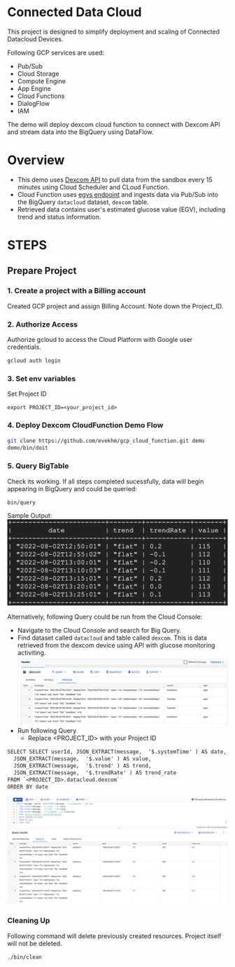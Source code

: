 Connected Data Cloud
=====

This project is designed to simplify deployment and scaling of Connected Datacloud Devices. 

Following GCP services are used:
- Pub/Sub
- Cloud Storage
- Compute Engine
- App Engine
- Cloud Functions
- DialogFlow
- IAM

The demo will deploy dexcom cloud function to connect with Dexcom API and stream data into the BigQuery using DataFlow. 

# Overview

- This demo uses [Dexcom API](https://developer.dexcom.com/sandbox-data) to pull data from the sandbox every 15 minutes using Cloud Scheduler and CLoud Function.
- Cloud Function uses [egvs endpoint](https://developer.dexcom.com/get-egvs) and ingests data via Pub/Sub into the BigQuery `datacloud` dataset, 
`dexcom` table. 
- Retrieved data contains user's estimated glucose value (EGV), including trend and status information.

# STEPS

## Prepare Project 

### 1. Create a project with a Billing account

Created GCP project and assign Billing Account.
Note down the Project_ID.

### 2. Authorize Access
Authorize gcloud to access the Cloud Platform with Google user credentials.

```sh
gcloud auth login
```

### 3. Set env variables

Set Project ID

```shell
export PROJECT_ID=<your_project_id>
```


### 4. Deploy Dexcom CloudFunction Demo Flow

```sh
git clone https://github.com/evekhm/gcp_cloud_function.git demo
demo/bin/doit
```

### 5. Query BigTable
Check its working. If all steps completed sucessfully, data will begin appearing in BigQuery and could be queried: 

```sh
bin/query
```

Sample Output:
![](img/data.png)

Alternatively, following Query could be run from the Cloud Console:

- Navigate to the Cloud Console and search for Big Query.
- Find dataset called `datacloud` and table called `dexcom`. This is data retrieved from the dexcom device using API with glucose 
monitoring activiting.
![Alt text](img/dexcom.png)
- Run following Query 
  - Replace <PROJECT_ID> with your Project ID

```shell
SELECT SELECT userId, JSON_EXTRACT(message,  '$.systemTime' ) AS date,
  JSON_EXTRACT(message,  '$.value' ) AS value,
  JSON_EXTRACT(message,  '$.trend' ) AS trend,
  JSON_EXTRACT(message,  '$.trendRate' ) AS trend_rate  
FROM `<PROJECT_ID>.datacloud.dexcom`
ORDER BY date
```

![Alt text](img/query.png)

### Cleaning Up

Following command will delete previously created resources. Project itself will not be deleted.
```shell
./bin/clean
```
